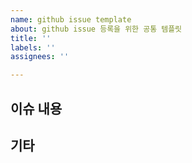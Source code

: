 ```yaml
---
name: github issue template
about: github issue 등록을 위한 공통 템플릿
title: ''
labels: ''
assignees: ''

---
```


## 이슈 내용
>




## 기타
>
